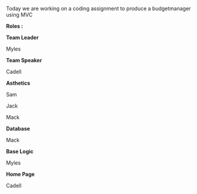 Today we are working on a coding assignment to produce a budgetmanager using MVC

**Roles :**

**Team Leader**

Myles

**Team Speaker**

Cadell


**Asthetics**

Sam

Jack

Mack


**Database**

Mack


**Base Logic**

Myles



**Home Page**

Cadell



